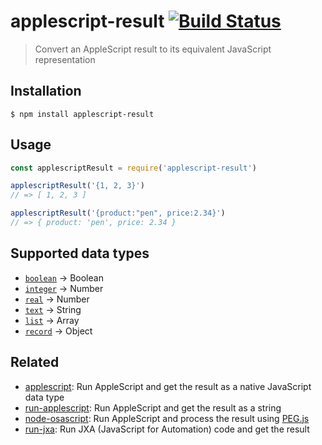 # applescript-result [![Build Status](https://img.shields.io/travis/sonicdoe/applescript-result.svg)](https://travis-ci.org/sonicdoe/applescript-result)

> Convert an AppleScript result to its equivalent JavaScript representation

## Installation

```console
$ npm install applescript-result
```

## Usage

```javascript
const applescriptResult = require('applescript-result')

applescriptResult('{1, 2, 3}')
// => [ 1, 2, 3 ]

applescriptResult('{product:"pen", price:2.34}')
// => { product: 'pen', price: 2.34 }
```

## Supported data types

- [`boolean`](https://developer.apple.com/library/archive/documentation/AppleScript/Conceptual/AppleScriptLangGuide/reference/ASLR_classes.html#//apple_ref/doc/uid/TP40000983-CH1g-BBCIBBGG) → Boolean
- [`integer`](https://developer.apple.com/library/archive/documentation/AppleScript/Conceptual/AppleScriptLangGuide/reference/ASLR_classes.html#//apple_ref/doc/uid/TP40000983-CH1g-BBCHBDCJ) → Number
- [`real`](https://developer.apple.com/library/archive/documentation/AppleScript/Conceptual/AppleScriptLangGuide/reference/ASLR_classes.html#//apple_ref/doc/uid/TP40000983-CH1g-BBCJECEC) → Number
- [`text`](https://developer.apple.com/library/archive/documentation/AppleScript/Conceptual/AppleScriptLangGuide/reference/ASLR_classes.html#//apple_ref/doc/uid/TP40000983-CH1g-BBCIAHJF) → String
- [`list`](https://developer.apple.com/library/archive/documentation/AppleScript/Conceptual/AppleScriptLangGuide/reference/ASLR_classes.html#//apple_ref/doc/uid/TP40000983-CH1g-BBCDBHIE) → Array
- [`record`](https://developer.apple.com/library/archive/documentation/AppleScript/Conceptual/AppleScriptLangGuide/reference/ASLR_classes.html#//apple_ref/doc/uid/TP40000983-CH1g-BBCDGEAH) → Object

## Related

- [applescript](https://github.com/TooTallNate/node-applescript): Run AppleScript and get the result as a native JavaScript data type
- [run-applescript](https://github.com/sindresorhus/run-applescript): Run AppleScript and get the result as a string
- [node-osascript](https://github.com/FWeinb/node-osascript): Run AppleScript and process the result using [PEG.js](https://pegjs.org)
- [run-jxa](https://github.com/sindresorhus/run-jxa): Run JXA (JavaScript for Automation) code and get the result
